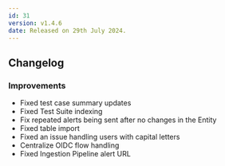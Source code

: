 ```yaml
---
id: 31
version: v1.4.6
date: Released on 29th July 2024.
---
```

## Changelog

### Improvements

- Fixed test case summary updates
- Fixed Test Suite indexing
- Fix repeated alerts being sent after no changes in the Entity
- Fixed table import
- Fixed an issue handling users with capital letters
- Centralize OIDC flow handling
- Fixed Ingestion Pipeline alert URL

